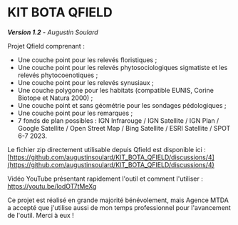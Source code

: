 # KIT BOTA QFIELD
***Version 1.2*** - *Augustin Soulard*

Projet Qfield comprenant :
- Une couche point pour les relevés floristiques ;
- Une couche point pour les relevés phytosociologiques sigmatiste et les relevés phytocoenotiques ;
- Une couche point pour les relevés synusiaux ;
- Une couche polygone pour les habitats (compatible EUNIS, Corine Biotope et Natura 2000) ;
- Une couche point et sans géométrie pour les sondages pédologiques ;
- Une couche point pour les remarques ;
- 7 fonds de plan possibles : IGN Infrarouge / IGN Satellite / IGN Plan / Google Satellite / Open Street Map / Bing Satellite / ESRI Satellite / SPOT 6-7 2023.


Le fichier zip directement utilisable depuis Qfield est disponible ici : [https://github.com/augustinsoulard/KIT_BOTA_QFIELD/discussions/4](https://github.com/augustinsoulard/KIT_BOTA_QFIELD/discussions/4)  
  
Vidéo YouTube présentant rapidement l'outil et comment l'utiliser : https://youtu.be/lodOT7tMeXg

Ce projet est réalisé en grande majorité bénévolement, mais Agence MTDA a accepté que j'utilise aussi de mon temps professionnel pour l'avancement de l'outil. Merci à eux !
